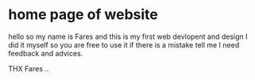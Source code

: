 # home page of website

 
 hello so my name is Fares and this is my first web devlopent and design I did it myself so you are free to use it if there is a mistake tell me I need feedback and advices.

 THX Fares ..